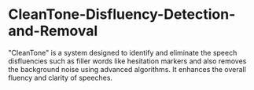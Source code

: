 # CleanTone-Disfluency-Detection-and-Removal
"CleanTone" is a system designed to identify and eliminate the speech disfluencies such as filler words like hesitation markers and also removes the background noise using advanced algorithms. It enhances the overall fluency and clarity of speeches.
